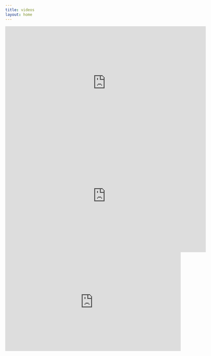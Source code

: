```yaml
---
title: videos
layout: home
---
```


<iframe src="https://player.vimeo.com/video/305373613?muted=1&loop=1" width="640" height="360" frameborder="0" webkitallowfullscreen mozallowfullscreen allowfullscreen></iframe>

<iframe src="https://player.vimeo.com/video/305418837?muted=1&loop=1" width="640" height="360" frameborder="0" webkitallowfullscreen mozallowfullscreen allowfullscreen></iframe>

<iframe width="560" height="315" src="https://www.youtube.com/embed/UsnABsdl1HQ?version=3&loop=1&playlist=UsnABsdl1HQ" frameborder="0" allow="accelerometer; encrypted-media; gyroscope; picture-in-picture" allowfullscreen></iframe>
